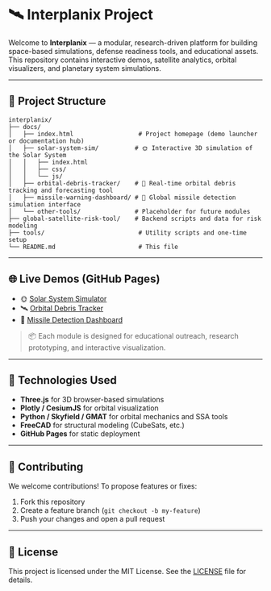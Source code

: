 # 🛰️ Interplanix Project

Welcome to **Interplanix** — a modular, research-driven platform for building space-based simulations, defense readiness tools, and educational assets. This repository contains interactive demos, satellite analytics, orbital visualizers, and planetary system simulations.

---

## 📁 Project Structure

```
interplanix/
├── docs/
│   ├── index.html                  # Project homepage (demo launcher or documentation hub)
│   ├── solar-system-sim/          # 🌞 Interactive 3D simulation of the Solar System
│   │   ├── index.html
│   │   ├── css/
│   │   └── js/
│   ├── orbital-debris-tracker/    # 🚀 Real-time orbital debris tracking and forecasting tool
│   ├── missile-warning-dashboard/ # 🔔 Global missile detection simulation interface
│   └── other-tools/               # Placeholder for future modules
├── global-satellite-risk-tool/    # Backend scripts and data for risk modeling
├── tools/                          # Utility scripts and one-time setup
└── README.md                       # This file
```

---

## 🌐 Live Demos (GitHub Pages)

- 🌞 [Solar System Simulator](https://rajesh-uppal.github.io/interplanix/solar-system-sim/)
- 🛰️ [Orbital Debris Tracker](https://rajesh-uppal.github.io/interplanix/orbital-debris-tracker/)
- 🚨 [Missile Detection Dashboard](https://rajesh-uppal.github.io/interplanix/missile-warning-dashboard/)

> 📦 Each module is designed for educational outreach, research prototyping, and interactive visualization.

---

## 🚀 Technologies Used

- **Three.js** for 3D browser-based simulations
- **Plotly / CesiumJS** for orbital visualization
- **Python / Skyfield / GMAT** for orbital mechanics and SSA tools
- **FreeCAD** for structural modeling (CubeSats, etc.)
- **GitHub Pages** for static deployment

---

## 🤝 Contributing

We welcome contributions! To propose features or fixes:
1. Fork this repository
2. Create a feature branch (`git checkout -b my-feature`)
3. Push your changes and open a pull request

---

## 📄 License

This project is licensed under the MIT License. See the [LICENSE](LICENSE) file for details.
